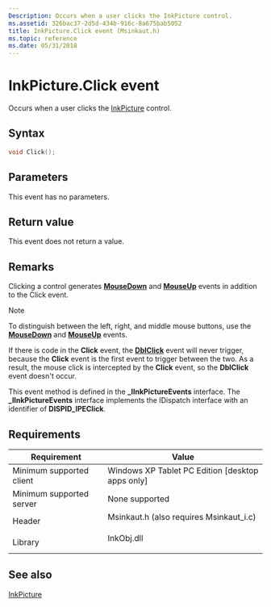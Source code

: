 ```yaml
---
Description: Occurs when a user clicks the InkPicture control.
ms.assetid: 326bac37-2d5d-434b-916c-8a675bab5052
title: InkPicture.Click event (Msinkaut.h)
ms.topic: reference
ms.date: 05/31/2018
---
```


# InkPicture.Click event

Occurs when a user clicks the [InkPicture](inkpicture-control-reference.md) control.

## Syntax


```C++
void Click();
```



## Parameters

This event has no parameters.

## Return value

This event does not return a value.

## Remarks

Clicking a control generates [**MouseDown**](inkpicture-mousedown.md) and [**MouseUp**](inkpicture-mouseup.md) events in addition to the Click event.

> [!Note]  
> To distinguish between the left, right, and middle mouse buttons, use the [**MouseDown**](inkpicture-mousedown.md) and [**MouseUp**](inkpicture-mouseup.md) events.

 

If there is code in the **Click** event, the [**DblClick**](inkpicture-dblclick.md) event will never trigger, because the **Click** event is the first event to trigger between the two. As a result, the mouse click is intercepted by the **Click** event, so the **DblClick** event doesn't occur.

This event method is defined in the **\_IInkPictureEvents** interface. The **\_IInkPictureEvents** interface implements the IDispatch interface with an identifier of **DISPID\_IPEClick**.

## Requirements



| Requirement | Value |
|-------------------------------------|---------------------------------------------------------------------------------------------------------------------|
| Minimum supported client<br/> | Windows XP Tablet PC Edition \[desktop apps only\]<br/>                                                       |
| Minimum supported server<br/> | None supported<br/>                                                                                           |
| Header<br/>                   | <dl> <dt>Msinkaut.h (also requires Msinkaut\_i.c)</dt> </dl> |
| Library<br/>                  | <dl> <dt>InkObj.dll</dt> </dl>                               |



## See also

<dl> <dt>

[InkPicture](inkpicture-control-reference.md)
</dt> </dl>

 

 




